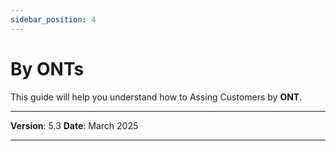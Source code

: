 ```yaml
---
sidebar_position: 4
---
```

# By ONTs

This guide will help you understand how to Assing Customers by **ONT**.

------------

**Version**: 5.3
**Date**: March 2025

------------